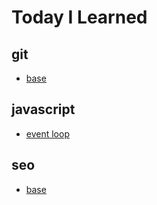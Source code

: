 # Today I Learned

## git
* [base](./git/base.md)

## javascript
* [event loop](./javascript/event_loop.md)

## seo
* [base](./seo/base.md)
